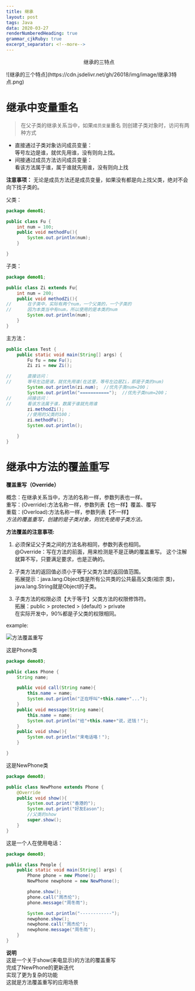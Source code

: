```yaml
---
title: 继承
layout: post
tags: Java
data: 2020-03-27
renderNumberedHeading: true
grammar_cjkRuby: true
excerpt_separator: <!--more-->
---
```


<p align="center">继承的三特点</p>
<!--more-->
![继承的三个特点](https://cdn.jsdelivr.net/gh/26018/img/image/继承3特点.png)

# 继承中变量重名

>在父子类的继承关系当中，如果`成员变量`重名
>则创建子类对象时，访问有两种方式

- 直接通过子类对象访问成员变量：        
		等号左边是谁，就优先用谁，没有则向上找。     
- 间接通过成员方法访问成员变量：      
		看该方法属于谁，属于谁就先用谁，没有则向上找     

**注意事项：** 
    无论是成员方法还是成员变量，如果没有都是向上找父类，绝对不会向下找子类的。   

父类：
``` java
package demo01;

public class Fu {
    int num = 100;
    public void methodFu(){
        System.out.println(num);
    }

}
```
子类：
``` java
package demo01;

public class Zi extends Fu{
    int num = 200;
    public void methodZi(){
//      在子类中，实际有两个num，一个父类的，一个子类的
//      因为本类当中有num，所以使用的是本类的num
        System.out.println(num);
    }
}

```
主方法：
``` java
public class Test {
    public static void main(String[] args) {
        Fu fu = new Fu();
        Zi zi = new Zi();

//      直接访问：
//      等号左边是谁，就优先用谁(在这里，等号左边是Zi，即是子类的num)
        System.out.println(zi.num);  //优先子类num=200；
        System.out.println("===========");  //优先子类num=200；
//      间接访问：
//      看该方法属于谁，数属于谁就先用谁
        zi.methodZi();
        //使用的父类的100；
        zi.methodFu();
        System.out.println();

    }
}
```
# 继承中方法的覆盖重写

**覆盖重写（Override）**

概念：在继承关系当中，方法的名称一样，参数列表也一样。          
重写：(Override):方法名称一样，参数列表【也一样】覆盖、覆写       
重载：(Overload):方法名称一样，参数列表【不一样】    
*方法的覆盖重写，创建的是子类对象，则优先使用子类方法。*

**方法覆盖的注意事项:**      
1. 必须保证父子类之间的方法名称相同，参数列表也相同。          
@Override：写在方法的前面，用来检测是不是正确的覆盖重写。
这个注解就算不写，只要满足要求，也是正确的。     

2. 子类方法的返回值必须小于等于父类方法的返回值范围。           
拓展提示：java.lang.Object类是所有公共类的公共最高父类(祖宗     类)，java.lang.String就是Object的子类。    

3. 子类方法的权限必须【大于等于】父类方法的权限修饰符。        
拓展：public > protected > (default) > private      
在实际开发中，90%都是子父类的权限相同。     

example:  

![方法覆盖重写](https://cdn.jsdelivr.net/gh/26018/img/image/无标题.png)

这是Phone类      
```java
package demo03;

public class Phone {
    String name;

    public void call(String name){
        this.name = name;
        System.out.println("正在呼叫"+this.name+"...");
    }
    public void message(String name){
        this.name = name;
        System.out.println("给"+this.name+"说，还钱！");
    }
    public void show(){
        System.out.println("来电话咯！");
    }

}

```

这是NewPhone类   
```java
package demo03;

public class NewPhone extends Phone {
    @Override
    public void show(){
        System.out.print("香港的");
        System.out.print("好友Eason");
        //父类的show
        super.show();
    }
}

```
这是一个人在使用电话：   
```java
package demo03;

public class People {
    public static void main(String[] args) {
        Phone phone = new Phone();
        NewPhone newphone = new NewPhone();

        phone.show();
        phone.call("周杰伦");
        phone.message("周冬雨");

        System.out.println("------------");
        newphone.show();
        newphone.call("周杰伦");
        newphone.message("周冬雨");
    }
}
```
**说明**   
这是一个关于show(来电显示)的方法的覆盖重写     
完成了NewPhone的更新迭代    
实现了更为复杂的功能     
这就是方法覆盖重写的应用场景    
